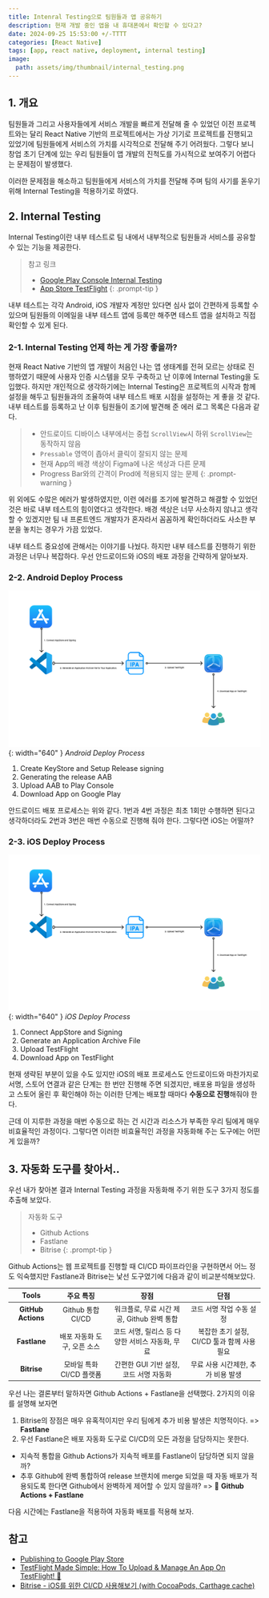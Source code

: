 ```yaml
---
title: Intenral Testing으로 팀원들과 앱 공유하기
description: 현재 개발 중인 앱을 내 휴대폰에서 확인할 수 있다고?
date: 2024-09-25 15:53:00 +/-TTTT
categories: [React Native]
tags: [app, react native, deployment, internal testing]
image:
  path: assets/img/thumbnail/internal_testing.png
---
```


## 1. 개요

팀원들과 그리고 사용자들에게 서비스 개발을 빠르게 전달해 줄 수 있었던 이전 프로젝트와는 달리 React Native 기반의 프로젝트에서는 가상 기기로 프로젝트를 진행되고 있었기에 팀원들에게 서비스의 가치를 시각적으로 전달해 주기 어려웠다. 그렇다 보니 창업 초기 단계에 있는 우리 팀원들이 앱 개발의 진척도를 가시적으로 보여주기 어렵다는 문제점이 발생했다.

이러한 문제점을 해소하고 팀원들에게 서비스의 가치를 전달해 주며 팀의 사기를 돋우기 위해 Internal Testing을 적용하기로 하였다.

## 2. Internal Testing

Internal Testing이란 내부 테스트로 팀 내에서 내부적으로 팀원들과 서비스를 공유할 수 있는 기능을 제공한다.

> 참고 링크
> - [Google Play Console Internal Testing](https://play.google.com/console/about/internal-testing/)
> - [App Store TestFlight](https://developer.apple.com/testflight/)
{: .prompt-tip }

내부 테스트는 각각 Android, iOS 개발자 계정만 있다면 심사 없이 간편하게 등록할 수 있으며 팀원들의 이메일을 내부 테스트 앱에 등록만 해주면 테스트 앱을 설치하고 직접 확인할 수 있게 된다.

### 2-1. Internal Testing 언제 하는 게 가장 좋을까?

현재 React Native 기반의 앱 개발이 처음인 나는 앱 생태계를 전혀 모르는 상태로 진행하였기 때문에 사용자 인증 시스템을 모두 구축하고 난 이후에 Internal Testing을 도입했다. 하지만 개인적으로 생각하기에는 Internal Testing은 프로젝트의 시작과 함께 설정을 해두고 팀원들과의 조율하여 내부 테스트 배포 시점을 설정하는 게 좋을 것 같다. 내부 테스트를 등록하고 난 이후 팀원들이 조기에 발견해 준 에러 로그 목록은 다음과 같다.

> - 안드로이드 디바이스 내부에서는 중첩 `ScrollView`시 하위 `ScrollView`는 동작하지 않음
> - `Pressable` 영역이 좁아서 클릭이 잘되지 않는 문제
> - 현재 App의 배경 색상이 Figma에 나온 색상과 다른 문제
> - Progress Bar와의 간격이 Prod에 적용되지 않는 문제
{: .prompt-warning }

위 외에도 수많은 에러가 발생하였지만, 이런 에러를 조기에 발견하고 해결할 수 있었던 것은 바로 내부 테스트의 힘이였다고 생각한다. 배경 색상은 너무 사소하지 않냐고 생각할 수 있겠지만 팀 내 프론트엔드 개발자가 혼자라서 꼼꼼하게 확인하더라도 사소한 부분을 놓치는 경우가 가끔 있었다.

내부 테스트 중요성에 관해서는 이야기를 나눴다. 하지만 내부 테스트를 진행하기 위한 과정은 너무나 복잡하다. 우선 안드로이드와 iOS의 배포 과정을 간략하게 알아보자.

### 2-2. Android Deploy Process

![Android Deploy Process](assets/img/writing/ios_deploy_process.png){: width="640" }
_Android Deploy Process_

1. Create KeyStore and Setup Release signing
2. Generating the release AAB
3. Upload AAB to Play Console
4. Download App on Google Play

안드로이드 배포 프로세스는 위와 같다. 1번과 4번 과정은 최초 1회만 수행하면 된다고 생각하더라도 2번과 3번은 매번 수동으로 진행해 줘야 한다. 그렇다면 iOS는 어떨까?

### 2-3. iOS Deploy Process

![iOS Deploy Process](assets/img/writing/ios_deploy_process.png){: width="640" }
_iOS Deploy Process_

1. Connect AppStore and Signing
2. Generate an Application Archive File
3. Upload TestFlight
4. Download App on TestFlight

현재 생략된 부분이 있을 수도 있지만 iOS의 배포 프로세스도 안드로이드와 마찬가지로 서명, 스토어 연결과 같은 단계는 한 번만 진행해 주면 되겠지만, 배포용 파일을 생성하고 스토어 올린 후 확인해야 하는 이러한 단계는 배포할 때마다 **수동으로 진행**해줘야 한다.

근데 이 지루한 과정을 매번 수동으로 하는 건 시간과 리소스가 부족한 우리 팀에게 매우 비효율적인 과정이다. 그렇다면 이러한 비효율적인 과정을 자동화해 주는 도구에는 어떤 게 있을까?

## 3. 자동화 도구를 찾아서..

우선 내가 찾아본 결과 Internal Testing 과정을 자동화해 주기 위한 도구 3가지 정도를 추출해 보았다.

> 자동화 도구
> - Github Actions
> - Fastlane
> - Bitrise
{: .prompt-tip }

Github Actions는 웹 프로젝트를 진행할 때 CI/CD 파이프라인을 구현하면서 어느 정도 익숙했지만 Fastlane과 Bitrise는 낯선 도구였기에 다음과 같이 비교분석해보았다.

|  Tools  |  주요 특징  |  장점  |  단점  |
| :--: | :--: | :--: | :--: |
| **GitHub Actions** | Github 통합 CI/CD | 워크플로, 무료 시간 제공, Github 완벽 통합 | 코드 서명 작업 수동 설정 |
| **Fastlane** | 배포 자동화 도구, 오픈 소스 | 코드 서명, 릴리스 등 다양한 서비스 자동화, 무료 | 복잡한 초기 설정, CI/CD 툴과 함께 사용 필요 |
| **Bitrise** | 모바일 특화 CI/CD 플랫폼 | 간편한 GUI 기반 설정, 코드 서명 자동화 | 무료 사용 시간제한, 추가 비용 발생 |

우선 나는 결론부터 말하자면 Github Actions + Fastlane을 선택했다. 2가지의 이유를 설명해 보자면 

1. Bitrise의 장점은 매우 유혹적이지만 우리 팀에게 추가 비용 발생은 치명적이다. => **Fastlane**
2. 우선 Fastlane은 배포 자동화 도구로 CI/CD의 모든 과정을 담당하지는 못한다.
  - 지속적 통합을 Github Actions가 지속적 배포를 Fastlane이 담당하면 되지 않을까?
  - 추후 Github에 완벽 통합하여 release 브랜치에 merge 되었을 때 자동 배포가 적용되도록 한다면 Github에서 완벽하게 제어할 수 있지 않을까? => 🎉 **Github Actions + Fastlane**

다음 시간에는 Fastlane을 적용하여 자동화 배포를 적용해 보자.

## 참고

- [Publishing to Google Play Store](https://reactnative.dev/docs/signed-apk-android)
- [TestFlight Made Simple: How To Upload & Manage An App On TestFlight! 🚀](https://www.youtube.com/watch?v=3aautA1kclE&t=567s)
- [Bitrise - iOS를 위한 CI/CD 사용해보기 (with CocoaPods, Carthage cache)](https://void0306.tistory.com/3)
